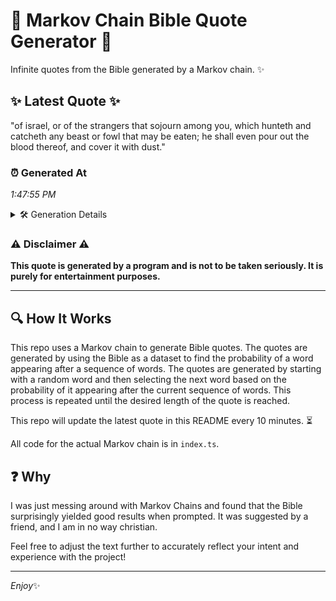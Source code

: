 # 📖 Markov Chain Bible Quote Generator 📖

Infinite quotes from the Bible generated by a Markov chain. ✨

## ✨ Latest Quote ✨
"of israel, or of the strangers that sojourn among you, which hunteth and catcheth any beast or fowl that may be eaten; he shall even pour out the blood thereof, and cover it with dust."

### ⏰ Generated At
*1:47:55 PM*

<details>
    <summary>🛠️ Generation Details</summary>
    <p>
        <strong>🌱 Seed:</strong> of<br>
        <strong>🔄 Iterations:</strong> 34<br>
        <strong>📜 Context History:</strong><br>[ of ]: israel,<br>[ of, israel, ]: or<br>[ of, israel,, or ]: of<br>[ of, israel,, or, of ]: the<br>[ of, israel,, or, of, the ]: strangers<br>[ of, israel,, or, of, the, strangers ]: that<br>[ israel,, or, of, the, strangers, that ]: sojourn<br>[ or, of, the, strangers, that, sojourn ]: among<br>[ of, the, strangers, that, sojourn, among ]: you,<br>[ the, strangers, that, sojourn, among, you, ]: which<br>[ strangers, that, sojourn, among, you,, which ]: hunteth<br>[ that, sojourn, among, you,, which, hunteth ]: and<br>[ sojourn, among, you,, which, hunteth, and ]: catcheth<br>[ among, you,, which, hunteth, and, catcheth ]: any<br>[ you,, which, hunteth, and, catcheth, any ]: beast<br>[ which, hunteth, and, catcheth, any, beast ]: or<br>[ hunteth, and, catcheth, any, beast, or ]: fowl<br>[ and, catcheth, any, beast, or, fowl ]: that<br>[ catcheth, any, beast, or, fowl, that ]: may<br>[ any, beast, or, fowl, that, may ]: be<br>[ beast, or, fowl, that, may, be ]: eaten;<br>[ or, fowl, that, may, be, eaten; ]: he<br>[ fowl, that, may, be, eaten;, he ]: shall<br>[ that, may, be, eaten;, he, shall ]: even<br>[ may, be, eaten;, he, shall, even ]: pour<br>[ be, eaten;, he, shall, even, pour ]: out<br>[ eaten;, he, shall, even, pour, out ]: the<br>[ he, shall, even, pour, out, the ]: blood<br>[ shall, even, pour, out, the, blood ]: thereof,<br>[ even, pour, out, the, blood, thereof, ]: and<br>[ pour, out, the, blood, thereof,, and ]: cover<br>[ out, the, blood, thereof,, and, cover ]: it<br>[ the, blood, thereof,, and, cover, it ]: with<br>[ blood, thereof,, and, cover, it, with ]: dust.<br>
    </p>
</details>

### ⚠️ Disclaimer ⚠️
**This quote is generated by a program and is not to be taken seriously. It is purely for entertainment purposes.**

---

## 🔍 How It Works

This repo uses a Markov chain to generate Bible quotes. The quotes are generated by using the Bible as a dataset to find the probability of a word appearing after a sequence of words. The quotes are generated by starting with a random word and then selecting the next word based on the probability of it appearing after the current sequence of words. This process is repeated until the desired length of the quote is reached.

This repo will update the latest quote in this README every 10 minutes. ⏳

All code for the actual Markov chain is in `index.ts`.

## ❓ Why

I was just messing around with Markov Chains and found that the Bible surprisingly yielded good results when prompted. 
It was suggested by a friend, and I am in no way christian.

Feel free to adjust the text further to accurately reflect your intent and experience with the project!

---

*Enjoy*✨
